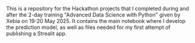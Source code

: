 This is a repository for the Hackathon projects that I completed during and after the 2-day training "Advanced Data Science with Python" given by Xebia on 19-20 May 2025. It contains the main notebook where I develop the prediction model, as well as files needed for my first attempt of publishing a Strealit app.
